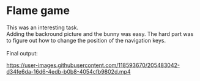 # **Flame game**

This was an interesting task. 
<br>
Adding the backround picture and the bunny was easy. The hard part was to figure out how to change the position of the navigation keys. 
<br>
<br>
Final output:
<br>



https://user-images.githubusercontent.com/118593670/205483042-d34fe6da-16d6-4edb-b0b8-4054cfb9802d.mp4
